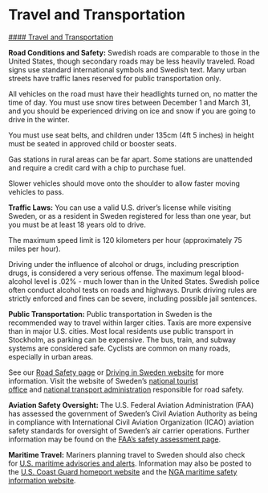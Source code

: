 # Travel and Transportation

[#### Travel and Transportation](javascript:void(0); "Travel and Transportation")

**Road Conditions and Safety:** Swedish roads are comparable to those in the United States, though secondary roads may be less heavily traveled. Road signs use standard international symbols and Swedish text. Many urban streets have traffic lanes reserved for public transportation only.

All vehicles on the road must have their headlights turned on, no matter the time of day. You must use snow tires between December 1 and March 31, and you should be experienced driving on ice and snow if you are going to drive in the winter.

You must use seat belts, and children under 135cm (4ft 5 inches) in height must be seated in approved child or booster seats.

Gas stations in rural areas can be far apart. Some stations are unattended and require a credit card with a chip to purchase fuel.

Slower vehicles should move onto the shoulder to allow faster moving vehicles to pass.

**Traffic Laws:** You can use a valid U.S. driver’s license while visiting Sweden, or as a resident in Sweden registered for less than one year, but you must be at least 18 years old to drive.

The maximum speed limit is 120 kilometers per hour (approximately 75 miles per hour).

Driving under the influence of alcohol or drugs, including prescription drugs, is considered a very serious offense. The maximum legal blood-alcohol level is .02% - much lower than in the United States. Swedish police often conduct alcohol tests on roads and highways. Drunk driving rules are strictly enforced and fines can be severe, including possible jail sentences.

**Public Transportation:** Public transportation in Sweden is the recommended way to travel within larger cities. Taxis are more expensive than in major U.S. cities. Most local residents use public transport in Stockholm, as parking can be expensive. The bus, train, and subway systems are considered safe. Cyclists are common on many roads, especially in urban areas.

See our [Road Safety page](http://travel.state.gov/content/passports/english/go/safety/road.html) or [Driving in Sweden website](https://se.usembassy.gov/driving-in-sweden-and-the-united-states/) for more information. Visit the website of Sweden’s [national tourist office](https://sweden.se/) and [national transport administration](https://bransch.trafikverket.se/en/startpage/) responsible for road safety.

**Aviation Safety Oversight:** The U.S. Federal Aviation Administration (FAA) has assessed the government of Sweden’s Civil Aviation Authority as being in compliance with International Civil Aviation Organization (ICAO) aviation safety standards for oversight of Sweden’s air carrier operations. Further information may be found on the [FAA’s safety assessment page](https://www.faa.gov/about/initiatives/iasa).

**Maritime Travel:** Mariners planning travel to Sweden should also check for [U.S. maritime advisories and alerts](https://www.maritime.dot.gov/msci-alerts). Information may also be posted to the [U.S. Coast Guard homeport website](https://homeport.uscg.mil/) and the [NGA maritime safety information website](https://msi.nga.mil/NGAPortal/MSI.portal).
